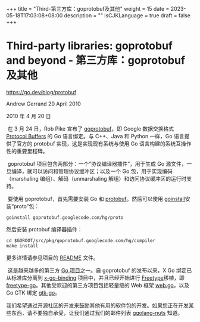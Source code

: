 +++
title = "Third-第三方库：goprotobuf及其他"
weight = 15
date = 2023-05-18T17:03:08+08:00
description = ""
isCJKLanguage = true
draft = false
+++

# Third-party libraries: goprotobuf and beyond - 第三方库：goprotobuf及其他

https://go.dev/blog/protobuf

Andrew Gerrand
20 April 2010

2010 年 4 月 20 日

​	在 3 月 24 日，Rob Pike 宣布了 [goprotobuf](http://code.google.com/p/goprotobuf/)，即 Google 数据交换格式 [Protocol Buffers](http://code.google.com/apis/protocolbuffers/docs/overview.html) 的 Go 语言绑定。与 C++、Java 和 Python 一样，Go 语言提供了官方的 protobuf 实现，这是实现现有系统与使用 Go 语言构建的系统互操作性的重要里程碑。

​	goprotobuf 项目包含两部分：一个“协议编译器插件”，用于生成 Go 源文件，一旦编译，就可以访问和管理协议缓冲区；以及一个 Go 包，用于实现编码（marshaling 编组）、解码（unmarshaling 解组）和访问协议缓冲区的运行时支持。

​	要使用 goprotobuf，首先需要安装 Go 和 [protobuf](http://code.google.com/p/protobuf/)。然后可以使用 [goinstall](https://go.dev/cmd/goinstall/)安装“proto”包：

```shell
goinstall goprotobuf.googlecode.com/hg/proto
```

然后安装 protobuf 编译器插件：

```shell
cd $GOROOT/src/pkg/goprotobuf.googlecode.com/hg/compiler
make install
```

更多详情请参见项目的 [README](http://code.google.com/p/goprotobuf/source/browse/README) 文件。

​	这是越来越多的第三方 [Go 项目](http://godashboard.appspot.com/package)之一。自 goprotobuf 的发布以来，X Go 绑定已从标准库分离到 [x-go-binding](http://code.google.com/p/x-go-binding/) 项目中，并且已经开始进行 [Freetype](http://www.freetype.org/)移植，即 [freetype-go](http://code.google.com/p/freetype-go/)。其他受欢迎的第三方项目包括轻量级的 Web 框架 [web.go](http://github.com/hoisie/web.go)，以及 Go GTK 绑定 [gtk-go](http://github.com/mattn/go-gtk)。

​	我们希望通过开源社区的开发来鼓励其他有用的软件包的开发。如果您正在开发某些东西，请不要独自承受，让我们通过我们的邮件列表 g[golang-nuts](http://groups.google.com/group/golang-nuts) 知道。
